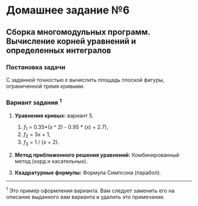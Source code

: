 # Домашнее задание №6
## Сборка многомодульных программ. Вычисление корней уравнений и определенных интегралов

### Постановка задачи
С заданной точностью ε вычислить площадь плоской фигуры, ограниченной тремя кривыми.

### Вариант задания <sup>1</sup>
1. **Уравнения кривых:** вариант 5.
   1. <var>f</var><sub>1</sub> = 0.35*(<var>x</var> ^ 2) - 0.95 * (<var>x</var>) + 2.7),
   2. <var>f</var><sub>2</sub> = 3<var>x</var> + 1,
   3. <var>f</var><sub>3</sub> = 1 / (<var>x</var> + 2).

3. **Метод приближенного решения уравнений:** Комбинированный метод (хорд и касательных).
4. **Квадратурные формулы:** Формула Симпсона (парабол). 

---

<sup>1</sup> Это пример оформления варианта. Вам следует заменить его на описание выданного вам варианта и удалить это примечание.

